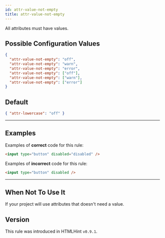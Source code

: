 ```yaml
---
id: attr-value-not-empty
title: attr-value-not-empty
---
```


All attributes must have values.

## Possible Configuration Values

```json
{
  "attr-value-not-empty": "off",
  "attr-value-not-empty": "warn",
  "attr-value-not-empty": "error",
  "attr-value-not-empty": ["off"],
  "attr-value-not-empty": ["warn"],
  "attr-value-not-empty": ["error"]
}
```

## Default

```json
{ "attr-lowercase": "off" }
```

---

## Examples

Examples of **correct** code for this rule:

```html
<input type="button" disabled="disabled" />
```

Examples of **incorrect** code for this rule:

```html
<input type="button" disabled />
```

---

## When Not To Use It

If your project will use attributes that doesn't need a value.

## Version

This rule was introduced in HTMLHint `v0.9.1`.
